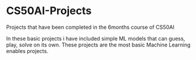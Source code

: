 # CS50AI-Projects
Projects that have been completed in the 6months course of CS50AI

In these basic projects i have included simple ML models that can guess, play, solve on its own.
These projects are the most basic Machine Learning enables projects.
